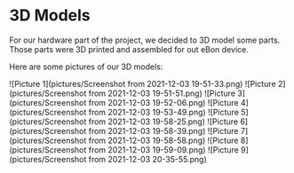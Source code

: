 # 3D Models 

For our hardware part of the project, we decided to 3D model some parts. Those parts were 3D printed and assembled for out eBon device.

Here are some pictures of our 3D models:

![Picture 1](pictures/Screenshot from 2021-12-03 19-51-33.png)
![Picture 2](pictures/Screenshot from 2021-12-03 19-51-51.png)
![Picture 3](pictures/Screenshot from 2021-12-03 19-52-06.png)
![Picture 4](pictures/Screenshot from 2021-12-03 19-53-49.png)
![Picture 5](pictures/Screenshot from 2021-12-03 19-58-25.png)
![Picture 6](pictures/Screenshot from 2021-12-03 19-58-39.png)
![Picture 7](pictures/Screenshot from 2021-12-03 19-58-58.png)
![Picture 8](pictures/Screenshot from 2021-12-03 19-59-09.png)
![Picture 9](pictures/Screenshot from 2021-12-03 20-35-55.png)
